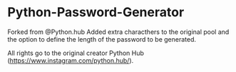 # Python-Password-Generator
Forked from @Python.hub
Added extra characthers to the original pool and the option to define the length of the password to be generated. 

All rights go to the original creator Python Hub (https://www.instagram.com/python.hub/).
